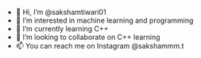 - 👋 Hi, I’m @sakshamtiwari01
- 👀 I’m interested in machine learning and programming
- 🌱 I’m currently learning C++
- 💞️ I’m looking to collaborate on C++ learning
- 📫 You can reach me on Instagram @sakshammm.t

<!---
sakshamtiwari01/sakshamtiwari01 is a ✨ special ✨ repository because its `README.md` (this file) appears on your GitHub profile.
You can click the Preview link to take a look at your changes.
--->
